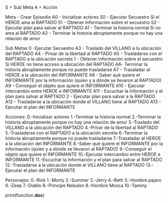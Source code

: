 S = Sub Meta
A = Acción

Meta - Crear Episodio
	A0 - Inicializar actores
	S0 - Ejecutar Secuestro
	Si el HEROE ama al RAPTADO
		S1 - Obtener Información sobre el secuestro
		S2 - Ejecutar plan para salvar al RAPTADO
		A1 - Terminar la historia normal
	Si no ama al RAPTADO
		A2 - Terminar la historia abruptamente porque no hay una relación de amor

Sub Metas
	0 -Ejecutar Secuestro
		A3 - Traslado del VILLANO a la ubicación del RAPTADO
		A4 - Privar de la libertad al RAPTADO
		A5 - Trasladarse con el RAPTADO a la ubicación secreta
	1 - Obtener información sobre el secuestro
		Si HEROE no tiene acceso a ubicación del RAPTADO
			A6- Terminar la historia abruptamente porque no puede trasladarse
		A7 - Trasaladar al HEROE a la ubicación del INFORMANTE
		A8 - Saber qué quiere el INFORMANTE por la información (quien y a dónde se llevaron al RAPTADO)
		A9 - Conseguir el objeto que quiere el INFORMANTE
		A10 - Ejecutar intercambio entre HEROE e INFORMANTE
		A11 - Escuchar la información y el plan para salvar al RAPTADO
	2 - Ejecutar plan para salvar a la RAPTADO
		A12 - Trasladarse a la ubicación donde el VILLANO tiene al RAPTADO
		A13 - Ejecutar el plan del INFORMANTE

Acciones:
	0.-Inicializar actores
	1.-Terminar la historia normal
	2.-Terminar la historia abruptamente porque no hay una relación de amor
	3.-Traslado del VILLANO a la ubicación del RAPTADO
	4.-Privar de la libertad al RAPTADO
	5.-Trasladarse con el RAPTADO a la ubicación secreta
	6.-Terminar la historia abruptamente porque no puede trasladarse
	7.-Trasaladar al HEROE a la ubicación del INFORMANTE
	8.-Saber qué quiere el INFORMANTE por la información (quien y a dónde se llevaron al RAPTADO)
	9.-Conseguir el objeto que quiere el INFORMANTE
	10.-Ejecutar intercambio entre HEROE e INFORMANTE
	11.-Escuchar la información y el plan para salvar al RAPTADO
	12.-Trasladarse a la ubicación donde el VILLANO tiene al RAPTADO
	13.-Ejecutar el plan del INFORMANTE

Personajes:
	0.-Rick
	1.-Morty
	2.-Summer
	3.-Jerry
	4.-Beth
	5.-Hombre pajaro
	6.-Zeep
	7.-Diablo
	8.-Principe Nebulon
	9.-Hombre Mosca
	10.-Tammy

print(function.__doc__)
